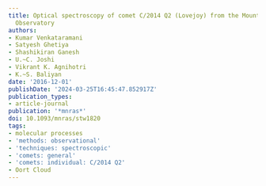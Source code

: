 ```yaml
---
title: Optical spectroscopy of comet C/2014 Q2 (Lovejoy) from the Mount Abu Infrared
  Observatory
authors:
- Kumar Venkataramani
- Satyesh Ghetiya
- Shashikiran Ganesh
- U.~C. Joshi
- Vikrant K. Agnihotri
- K.~S. Baliyan
date: '2016-12-01'
publishDate: '2024-03-25T16:45:47.852917Z'
publication_types:
- article-journal
publication: '*mnras*'
doi: 10.1093/mnras/stw1820
tags:
- molecular processes
- 'methods: observational'
- 'techniques: spectroscopic'
- 'comets: general'
- 'comets: individual: C/2014 Q2'
- Oort Cloud
---
```

